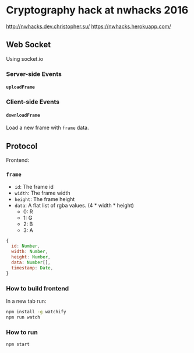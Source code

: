 # Cryptography hack at nwhacks 2016

http://nwhacks.dev.christopher.su/
https://nwhacks.herokuapp.com/

## Web Socket

Using socket.io

### Server-side Events
#### `uploadFrame`

### Client-side Events
#### `downloadFrame`
Load a new frame with `frame` data.

## Protocol

Frontend:

### `frame`

- `id`: The frame id
- `width`: The frame width
- `height`: The frame height
- `data`: A flat list of rgba values. (4 * width * height)
  - 0: R
  - 1: G
  - 2: B
  - 3: A

```js
{
  id: Number,
  width: Number,
  height: Number,
  data: Number[],
  timestamp: Date,
}
```

### How to build frontend

In a new tab run:

```sh
npm install -g watchify
npm run watch
```

### How to run

```sh
npm start
```

